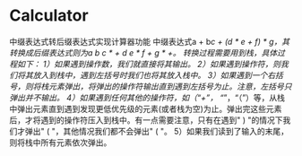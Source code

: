 # Calculator
中缀表达式转后缀表达式实现计算器功能
中缀表达式a + b*c + (d * e + f) * g，其转换成后缀表达式则为a b c * + d e * f  + g * +。
转换过程需要用到栈，具体过程如下：
1）如果遇到操作数，我们就直接将其输出。
2）如果遇到操作符，则我们将其放入到栈中，遇到左括号时我们也将其放入栈中。
3）如果遇到一个右括号，则将栈元素弹出，将弹出的操作符输出直到遇到左括号为止。注意，左括号只弹出并不输出。
4）如果遇到任何其他的操作符，如（“+”， “*”，“（”）等，从栈中弹出元素直到遇到发现更低优先级的元素(或者栈为空)为止。弹出完这些元素后，才将遇到的操作符压入到栈中。有一点需要注意，只有在遇到" ) "的情况下我们才弹出" ( "，其他情况我们都不会弹出" ( "。
5）如果我们读到了输入的末尾，则将栈中所有元素依次弹出。
